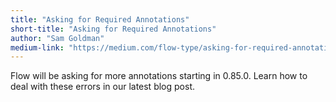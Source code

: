 ```yaml
---
title: "Asking for Required Annotations"
short-title: "Asking for Required Annotations"
author: "Sam Goldman"
medium-link: "https://medium.com/flow-type/asking-for-required-annotations-64d4f9c1edf8"
---
```


Flow will be asking for more annotations starting in 0.85.0. Learn how
to deal with these errors in our latest blog post.
